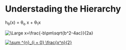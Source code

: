 # Understading the Hierarchy

 h<sub>&theta;</sub>(x) = &theta;<sub>o</sub> x + &theta;<sub>1</sub>x
 
 <img src="https://latex.codecogs.com/svg.latex?\Large&space;x=\frac{-b\pm\sqrt{b^2-4ac}}{2a}" title="\Large x=\frac{-b\pm\sqrt{b^2-4ac}}{2a}" />
 
 <a href="https://www.codecogs.com/eqnedit.php?latex=\sum&space;^{n}_{i&space;=&space;0}&space;\frac{x^n}{2}" target="_blank"><img src="https://latex.codecogs.com/png.latex?\sum&space;^{n}_{i&space;=&space;0}&space;\frac{x^n}{2}" title="\sum ^{n}_{i = 0} \frac{x^n}{2}" /></a>

